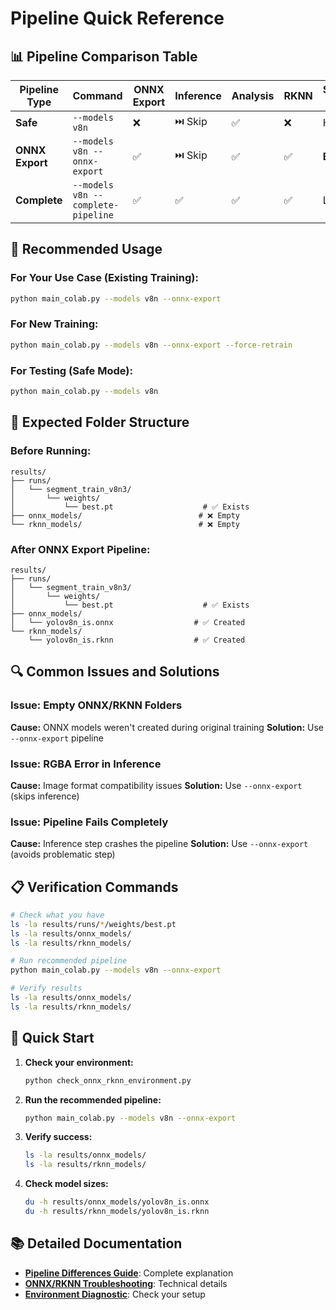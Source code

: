 # Pipeline Quick Reference

## 📊 **Pipeline Comparison Table**

| Pipeline Type | Command | ONNX Export | Inference | Analysis | RKNN | Success Rate | Folder Status |
|---------------|---------|-------------|-----------|----------|------|--------------|---------------|
| **Safe** | `--models v8n` | ❌ | ⏭️ Skip | ✅ | ❌ | High | Empty |
| **ONNX Export** | `--models v8n --onnx-export` | ✅ | ⏭️ Skip | ✅ | ✅ | **Best** | **Full** |
| **Complete** | `--models v8n --complete-pipeline` | ✅ | ✅ | ✅ | ✅ | Low | Full |

## 🎯 **Recommended Usage**

### **For Your Use Case (Existing Training):**
```bash
python main_colab.py --models v8n --onnx-export
```

### **For New Training:**
```bash
python main_colab.py --models v8n --onnx-export --force-retrain
```

### **For Testing (Safe Mode):**
```bash
python main_colab.py --models v8n
```

## 📁 **Expected Folder Structure**

### **Before Running:**
```
results/
├── runs/
│   └── segment_train_v8n3/
│       └── weights/
│           └── best.pt                    # ✅ Exists
├── onnx_models/                          # ❌ Empty
└── rknn_models/                          # ❌ Empty
```

### **After ONNX Export Pipeline:**
```
results/
├── runs/
│   └── segment_train_v8n3/
│       └── weights/
│           └── best.pt                    # ✅ Exists
├── onnx_models/
│   └── yolov8n_is.onnx                  # ✅ Created
└── rknn_models/
    └── yolov8n_is.rknn                  # ✅ Created
```

## 🔍 **Common Issues and Solutions**

### **Issue: Empty ONNX/RKNN Folders**
**Cause:** ONNX models weren't created during original training
**Solution:** Use `--onnx-export` pipeline

### **Issue: RGBA Error in Inference**
**Cause:** Image format compatibility issues
**Solution:** Use `--onnx-export` (skips inference)

### **Issue: Pipeline Fails Completely**
**Cause:** Inference step crashes the pipeline
**Solution:** Use `--onnx-export` (avoids problematic step)

## 📋 **Verification Commands**

```bash
# Check what you have
ls -la results/runs/*/weights/best.pt
ls -la results/onnx_models/
ls -la results/rknn_models/

# Run recommended pipeline
python main_colab.py --models v8n --onnx-export

# Verify results
ls -la results/onnx_models/
ls -la results/rknn_models/
```

## 🚀 **Quick Start**

1. **Check your environment:**
   ```bash
   python check_onnx_rknn_environment.py
   ```

2. **Run the recommended pipeline:**
   ```bash
   python main_colab.py --models v8n --onnx-export
   ```

3. **Verify success:**
   ```bash
   ls -la results/onnx_models/
   ls -la results/rknn_models/
   ```

4. **Check model sizes:**
   ```bash
   du -h results/onnx_models/yolov8n_is.onnx
   du -h results/rknn_models/yolov8n_is.rknn
   ```

## 📚 **Detailed Documentation**

- **[Pipeline Differences Guide](PIPELINE_DIFFERENCES_GUIDE.md)**: Complete explanation
- **[ONNX/RKNN Troubleshooting](ONNX_RKNN_TROUBLESHOOTING.md)**: Technical details
- **[Environment Diagnostic](check_onnx_rknn_environment.py)**: Check your setup 